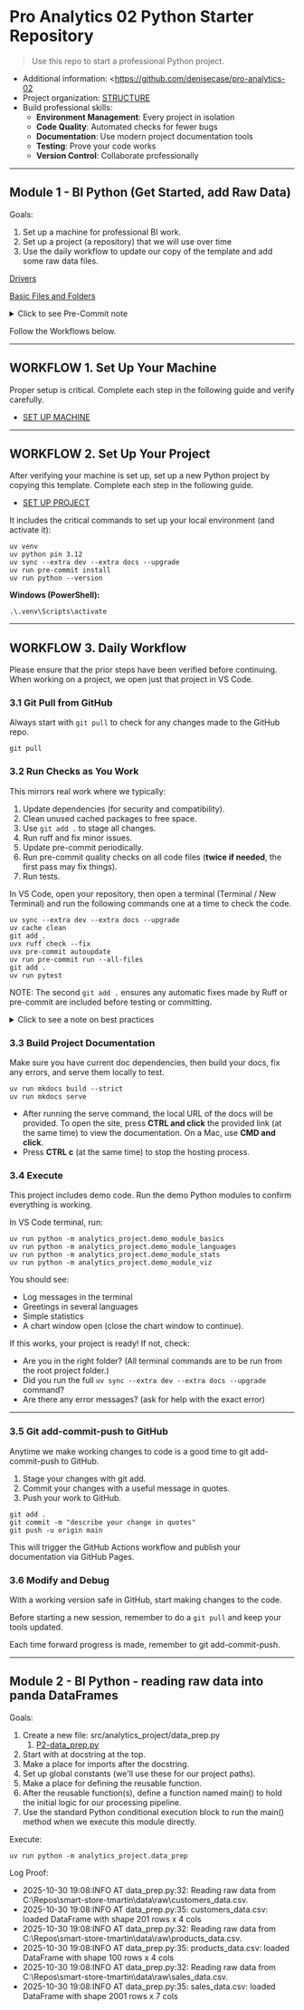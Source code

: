 # Pro Analytics 02 Python Starter Repository

> Use this repo to start a professional Python project.

- Additional information: <https://github.com/denisecase/pro-analytics-02
- Project organization: [STRUCTURE](./STRUCTURE.md)
- Build professional skills:
  - **Environment Management**: Every project in isolation
  - **Code Quality**: Automated checks for fewer bugs
  - **Documentation**: Use modern project documentation tools
  - **Testing**: Prove your code works
  - **Version Control**: Collaborate professionally

---

## Module 1 - BI Python (Get Started, add Raw Data)

Goals:
1. Set up a machine for professional BI work.
2. Set up a project (a repository) that we will use over time
3. Use the daily workflow to update our copy of the template and add some raw data files.

[Drivers](https://github.com/denisecase/smart-sales-analysis-goals)

[Basic Files and Folders](https://github.com/denisecase/applied-computer-organization)

<details>
<summary>Click to see Pre-Commit note</summary>

1. Open pyproject.toml
2. Add the pre-commit line below.
3. Save the File
4. Run the commands below.

```shell
[project.optional-dependencies]
dev = [
  "pre-commit", # code quality checks before commits
  "pytest", # run some tests automatically
  "pytest-cov", # coverage report for more visibility
]
docs = [
  "mkdocs",                # Core MkDocs
  "mkdocs-material",       # Modern, responsive theme
  "mkdocstrings[python]",  # Auto-generate API docs from docstrings
  "livereload",            # Enables live reload (auto-refresh on edit)
  "watchdog",              # Faster and more reliable file watching
  "ruff",                  # Needed so mkdocstrings can format signatures
]
```
```shell
uv sync --extra dev --extra docs --upgrade
```
```shell
uv run pre-commit install
```
</details>

Follow the Workflows below.

---

## WORKFLOW 1. Set Up Your Machine

Proper setup is critical.
Complete each step in the following guide and verify carefully.

- [SET UP MACHINE](./SET_UP_MACHINE.md)

---

## WORKFLOW 2. Set Up Your Project

After verifying your machine is set up, set up a new Python project by copying this template.
Complete each step in the following guide.

- [SET UP PROJECT](./SET_UP_PROJECT.md)

It includes the critical commands to set up your local environment (and activate it):

```shell
uv venv
uv python pin 3.12
uv sync --extra dev --extra docs --upgrade
uv run pre-commit install
uv run python --version
```

**Windows (PowerShell):**

```shell
.\.venv\Scripts\activate
```
---

## WORKFLOW 3. Daily Workflow

Please ensure that the prior steps have been verified before continuing.
When working on a project, we open just that project in VS Code.

### 3.1 Git Pull from GitHub

Always start with `git pull` to check for any changes made to the GitHub repo.

```shell
git pull
```

### 3.2 Run Checks as You Work

This mirrors real work where we typically:

1. Update dependencies (for security and compatibility).
2. Clean unused cached packages to free space.
3. Use `git add .` to stage all changes.
4. Run ruff and fix minor issues.
5. Update pre-commit periodically.
6. Run pre-commit quality checks on all code files (**twice if needed**, the first pass may fix things).
7. Run tests.

In VS Code, open your repository, then open a terminal (Terminal / New Terminal) and run the following commands one at a time to check the code.

```shell
uv sync --extra dev --extra docs --upgrade
uv cache clean
git add .
uvx ruff check --fix
uvx pre-commit autoupdate
uv run pre-commit run --all-files
git add .
uv run pytest
```

NOTE: The second `git add .` ensures any automatic fixes made by Ruff or pre-commit are included before testing or committing.

<details>
<summary>Click to see a note on best practices</summary>

`uvx` runs the latest version of a tool in an isolated cache, outside the virtual environment.
This keeps the project light and simple, but behavior can change when the tool updates.
For fully reproducible results, or when you need to use the local `.venv`, use `uv run` instead.

</details>

### 3.3 Build Project Documentation

Make sure you have current doc dependencies, then build your docs, fix any errors, and serve them locally to test.

```shell
uv run mkdocs build --strict
uv run mkdocs serve
```

- After running the serve command, the local URL of the docs will be provided. To open the site, press **CTRL and click** the provided link (at the same time) to view the documentation. On a Mac, use **CMD and click**.
- Press **CTRL c** (at the same time) to stop the hosting process.

### 3.4 Execute

This project includes demo code.
Run the demo Python modules to confirm everything is working.

In VS Code terminal, run:

```shell
uv run python -m analytics_project.demo_module_basics
uv run python -m analytics_project.demo_module_languages
uv run python -m analytics_project.demo_module_stats
uv run python -m analytics_project.demo_module_viz
```

You should see:

- Log messages in the terminal
- Greetings in several languages
- Simple statistics
- A chart window open (close the chart window to continue).

If this works, your project is ready! If not, check:

- Are you in the right folder? (All terminal commands are to be run from the root project folder.)
- Did you run the full `uv sync --extra dev --extra docs --upgrade` command?
- Are there any error messages? (ask for help with the exact error)

---

### 3.5 Git add-commit-push to GitHub

Anytime we make working changes to code is a good time to git add-commit-push to GitHub.

1. Stage your changes with git add.
2. Commit your changes with a useful message in quotes.
3. Push your work to GitHub.

```shell
git add .
git commit -m "describe your change in quotes"
git push -u origin main
```

This will trigger the GitHub Actions workflow and publish your documentation via GitHub Pages.

### 3.6 Modify and Debug

With a working version safe in GitHub, start making changes to the code.

Before starting a new session, remember to do a `git pull` and keep your tools updated.

Each time forward progress is made, remember to git add-commit-push.

---

## Module 2 - BI Python - reading raw data into panda DataFrames

Goals:
1. Create a new file: src/analytics_project/data_prep.py
   1. [P2-data_prep.py](https://github.com/denisecase/smart-sales-starter-files/blob/main/src/analytics_project/data_prep.py)
2. Start with at docstring at the top.
3. Make a place for imports after the docstring.
4. Set up global constants (we'll use these for our project paths).
5. Make a place for defining the reusable function.
6. After the reusable function(s), define a function named main() to hold the initial logic for our processing pipeline.
7. Use the standard Python conditional execution block to run the main() method when we execute this module directly.

Execute:
```shell
uv run python -m analytics_project.data_prep
```

Log Proof:
- 2025-10-30 19:08:INFO    AT data_prep.py:32: Reading raw data from C:\Repos\smart-store-tmartin\data\raw\customers_data.csv.
- 2025-10-30 19:08:INFO    AT data_prep.py:35: customers_data.csv: loaded DataFrame with shape 201 rows x 4 cols
- 2025-10-30 19:08:INFO    AT data_prep.py:32: Reading raw data from C:\Repos\smart-store-tmartin\data\raw\products_data.csv.
- 2025-10-30 19:08:INFO    AT data_prep.py:35: products_data.csv: loaded DataFrame with shape 100 rows x 4 cols
- 2025-10-30 19:08:INFO    AT data_prep.py:32: Reading raw data from C:\Repos\smart-store-tmartin\data\raw\sales_data.csv.
- 2025-10-30 19:08:INFO    AT data_prep.py:35: sales_data.csv: loaded DataFrame with shape 2001 rows x 7 cols


